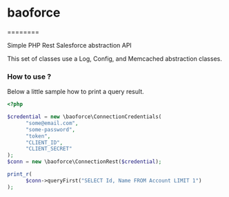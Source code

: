 # baoforce
========

Simple PHP Rest Salesforce abstraction API

This set of classes use a Log, Config, and Memcached abstraction classes.


### How to use ?

Below a little sample how to print a query result.

```php
<?php

$credential = new \baoforce\ConnectionCredentials(
	  "some@email.com",
	  "some-password",
	  "token",
	  "CLIENT_ID",    
	  "CLIENT_SECRET"  
);
$conn = new \baoforce\ConnectionRest($credential);

print_r( 
	  $conn->queryFirst("SELECT Id, Name FROM Account LIMIT 1")
);


```


